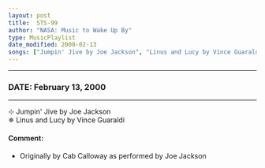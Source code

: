 ```yaml
---
layout: post
title:  STS-99
author: "NASA: Music to Wake Up By"
type: MusicPlaylist
date_modified: 2000-02-13
songs: ["Jumpin' Jive by Joe Jackson", "Linus and Lucy by Vince Guaraldi"]
---
```


----
### DATE: February 13, 2000
----
⊹ Jumpin' Jive by Joe Jackson  &nbsp;<br />
✵ Linus and Lucy by Vince Guaraldi

#### Comment:
* Originally by Cab Calloway as performed by Joe Jackson



<br/>
<center>
	<a target="_blank"
	   href="https://twitter.com/intent/tweet?hashtags=Space,NASA,Playlist,NASAWakeupCalls,SpaceProgram&text={{ page.author}}, '{{ page.songs.first }}' {{ page.title }}, {{ page.date | date: '%B %d, %Y' }}. {{ site.url }}{{ page.url }}&via=nasawakeupcalls"><i class="fab fa-twitter" alt="Tweet this page" style="font-size: 1.3em;"></i></a>
	&nbsp; 	<i class="fas fa-user-astronaut" style="font-size: 1.5em;"></i> &nbsp;
    <a type="amzn" search="'Jumpin' Jive by Joe Jackson' or 'Linus and Lucy by Vince Guaraldi'" category="popular music">
    <i class="fab fa-amazon" style="font-size: 1.3em;"></i></a>
</center>
